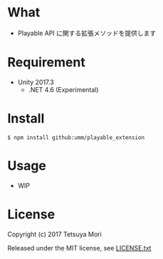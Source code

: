 # What

* Playable API に関する拡張メソッドを提供します

# Requirement

* Unity 2017.3
  * .NET 4.6 (Experimental)

# Install

```shell
$ npm install github:umm/playable_extension
```

# Usage

* WIP

# License

Copyright (c) 2017 Tetsuya Mori

Released under the MIT license, see [LICENSE.txt](LICENSE.txt)

